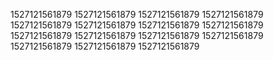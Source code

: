 1527121561879
1527121561879
1527121561879
1527121561879
1527121561879
1527121561879
1527121561879
1527121561879
1527121561879
1527121561879
1527121561879
1527121561879
1527121561879
1527121561879
1527121561879